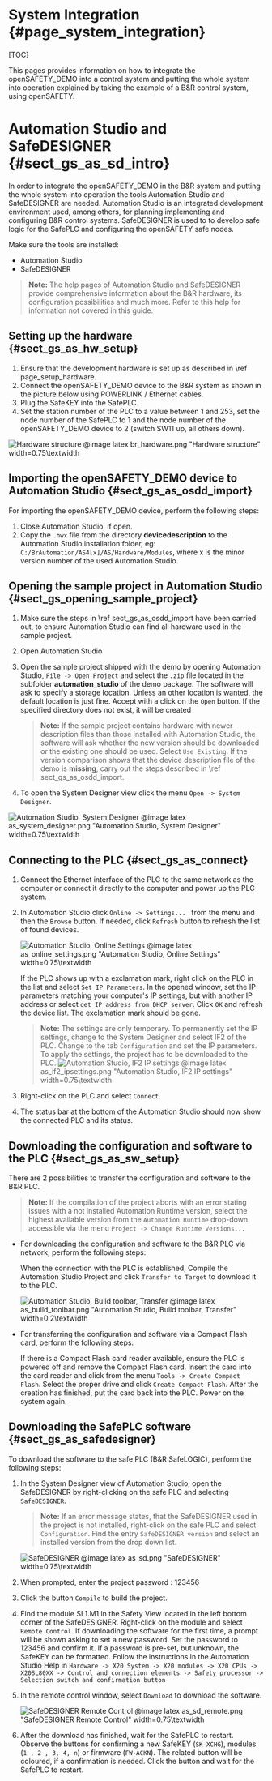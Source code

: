 System Integration {#page_system_integration}
============

[TOC]

This pages provides information on how to integrate the openSAFETY_DEMO into
a control system and putting the whole system into operation
explained by taking the example of a B&R control system, using openSAFETY.

# Automation Studio and SafeDESIGNER {#sect_gs_as_sd_intro}

In order to integrate the openSAFETY_DEMO in the B&R system and putting the
whole system into operation the tools Automation Studio and SafeDESIGNER are
needed. Automation Studio is an integrated development environment used,
among others, for planning implementing and configuring B&R control systems.
SafeDESIGNER is used to to develop safe logic for the SafePLC and configuring
the openSAFETY safe nodes.

Make sure the tools are installed:
  - Automation Studio
  - SafeDESIGNER

> **Note:** The help pages of Automation Studio and SafeDESIGNER provide
> comprehensive information about the B&R hardware, its configuration
> possibilities and much more. Refer to this help for information not covered
> in this guide.

## Setting up the hardware {#sect_gs_as_hw_setup}

1. Ensure that the development hardware is set up as described in
   \ref page_setup_hardware.
2. Connect the openSAFETY_DEMO device to the B&R system as shown in the picture
   below using POWERLINK / Ethernet cables.
3. Plug the SafeKEY into the SafePLC.
4. Set the station number of the PLC to a value between 1 and 253,
   set the node number of the SafePLC to 1 and the node number of the
   openSAFETY_DEMO device to 2 (switch SW11 up, all others down).

![Hardware structure](br_hardware.png)
@image latex br_hardware.png "Hardware structure" width=0.75\textwidth

## Importing the openSAFETY_DEMO device to Automation Studio {#sect_gs_as_osdd_import}

For importing the openSAFETY_DEMO device, perform the following steps:

1. Close Automation Studio, if open.
2. Copy the `.hwx` file from the directory **devicedescription** to the
   Automation Studio installation folder, eg:
   `C:/BrAutomation/AS4[x]/AS/Hardware/Modules`,
   where x is the minor version number of the used Automation Studio.

## Opening the sample project in Automation Studio {#sect_gs_opening_sample_project}

1. Make sure the steps in \ref sect_gs_as_osdd_import have been carried out,
   to ensure Automation Studio can find all hardware used in the sample project.
2. Open Automation Studio
3. Open the sample project shipped with the demo by opening Automation Studio,
   `File -> Open Project` and select the `.zip` file located in the subfolder
   **automation_studio** of the demo package.
   The software will ask to specify a storage location. Unless an other location
   is wanted, the default location is just fine. Accept with a click on the
   `Open` button. If the specified directory does not exist, it will be created
   > **Note:** If the sample project contains hardware with newer description
   > files than those installed with Automation Studio, the software will ask
   > whether the new version should be downloaded or the existing one should
   > be used.
   > Select `Use Existing`. If the version comparison shows that the device
   > description file of the demo is **missing**, carry out the steps described
   > in \ref sect_gs_as_osdd_import.

4. To open the System Designer view click the menu `Open -> System Designer`.

![Automation Studio, System Designer](as_system_designer.png)
@image latex as_system_designer.png "Automation Studio, System Designer" width=0.75\textwidth

## Connecting to the PLC {#sect_gs_as_connect}

1. Connect the Ethernet interface of the PLC to the same network as the
   computer or connect it directly to the computer and power up the PLC system.

2. In Automation Studio click `Online -> Settings... ` from the menu and then
   the `Browse` button. If needed, click `Refresh` button to refresh the list
   of found devices.

   ![Automation Studio, Online Settings](as_online_settings.png)
   @image latex as_online_settings.png "Automation Studio, Online Settings" width=0.75\textwidth

   If the PLC shows up with a exclamation mark,
   right click on the PLC in the list and select `Set IP Parameters`.
   In the opened window, set the IP parameters matching your computer's IP
   settings, but with another IP address or select
   `get IP address from DHCP server`.
   Click `OK` and refresh the device list.
   The exclamation mark should be gone.
   > **Note:** The settings are only temporary.
   > To permanently set the IP settings, change to the System Designer and
   > select IF2 of the PLC. Change to the tab `Configuration` and set the
   > IP parameters. To apply the settings, the project has to be downloaded
   > to the PLC.
   > ![Automation Studio, IF2 IP settings](as_if2_ipsettings.png)
   > @image latex as_if2_ipsettings.png "Automation Studio, IF2 IP settings" width=0.75\textwidth

3. Right-click on the PLC and select `Connect`.

4. The status bar at the bottom of the Automation Studio should now show the
   connected PLC and its status.

## Downloading the configuration and software to the PLC {#sect_gs_as_sw_setup}

There are 2 possibilities to transfer the configuration and software to the
B&R PLC.

> **Note:** If the compilation of the project aborts with an error stating
> issues with a not installed Automation Runtime version, select the highest
> available version from the `Automation Runtime` drop-down
> accessible via the menu `Project -> Change Runtime Versions...`

- For downloading the configuration and software to the B&R PLC via network,
  perform the following steps:

  When the connection with the PLC is established, Compile the Automation
  Studio Project and click `Transfer to Target` to download it to the PLC.

  ![Automation Studio, Build toolbar, Transfer](as_build_toolbar.png)
  @image latex as_build_toolbar.png "Automation Studio, Build toolbar, Transfer" width=0.2\textwidth

- For transferring the configuration and software via a Compact Flash card,
  perform the following steps:

  If there is a Compact Flash card reader available, ensure the PLC is powered
  off and remove the Compact Flash card. Insert the card into the card reader
  and click from the menu `Tools -> Create Compact Flash`.
  Select the proper drive and click `Create Compact Flash`.
  After the creation has finished, put the card back into the PLC.
  Power on the system again.

## Downloading the SafePLC software {#sect_gs_as_safedesigner}

To download the software to the safe PLC (B&R SafeLOGIC),
perform the following steps:

1. In the System Designer view of Automation Studio, open the
   SafeDESIGNER by right-clicking on the safe PLC and selecting `SafeDESIGNER`.
   > **Note:** If an error message states, that the SafeDESIGNER used in the
   > project is not installed, right-click on the safe PLC and select
   > `Configuration`. Find the entry `SafeDESIGNER version` and select an
   > installed version from the drop down list.

   ![SafeDESIGNER](as_sd.png)
   @image latex as_sd.png "SafeDESIGNER" width=0.75\textwidth

2. When prompted, enter the project password : 123456

3. Click the button `Compile` to build the project.

4. Find the module SL1.M1 in the Safety View located in the left bottom corner
  of the SafeDESIGNER. Right-click on the module and  select `Remote Control`.
  If downloading the software for the first time, a prompt will be shown
  asking to set a new password. Set the password to 123456 and confirm it.
  If a password is pre-set, but unknown, the SafeKEY can be formatted.
  Follow the instructions in the Automation Studio Help in
  `Hardware -> X20 System -> X20 modules -> X20 CPUs -> X20SL80XX -> Control and
  connection elements -> Safety processor -> Selection switch and confirmation
  button`

5. In the remote control window, select `Download` to download the software.

   ![SafeDESIGNER Remote Control](as_sd_remote.png)
   @image latex as_sd_remote.png "SafeDESIGNER Remote Control" width=0.75\textwidth

6. After the download has finished, wait for the SafePLC to restart.
  Observe the buttons for confirming a new SafeKEY (`SK-XCHG`), modules
  (`1 , 2 , 3, 4, n`) or firmware (`FW-ACKN`).
  The related button will be coloured, if a confirmation is needed.
  Click the button and wait for the SafePLC to restart.